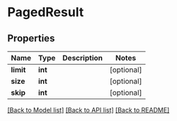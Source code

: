 # PagedResult

## Properties
Name | Type | Description | Notes
------------ | ------------- | ------------- | -------------
**limit** | **int** |  | [optional] 
**size** | **int** |  | [optional] 
**skip** | **int** |  | [optional] 

[[Back to Model list]](../../README.md#documentation-for-models) [[Back to API list]](../../README.md#documentation-for-api-endpoints) [[Back to README]](../../README.md)


